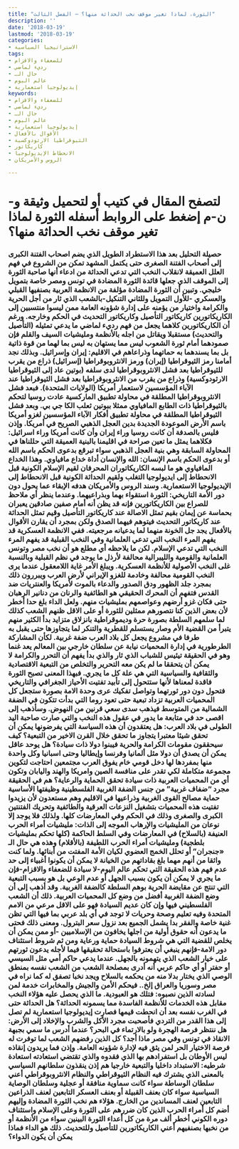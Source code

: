```yaml
---
title: "الثورة، لماذا تغير موقف نخب الحداثة منها؟ – الفصل الثالث"
description: ''
date: '2018-03-19'
lastmod: '2018-03-19'
categories:
- الاستراتيجيا السياسية
tags:
- للضعفاء والاقزام
- رديء لماضي
- حال الـ
- عالم اليوم
- إيديولوجيا استعمارية
keywords:
- للضعفاء والاقزام
- رديء لماضي
- حال الـ
- عالم اليوم
- إيديولوجيا استعمارية
- الأقوال بالأفعال
- الثيوقراطيا الارثودوكسية
- كاريكاتور
- الانحطاط الإيديولوجيا
- الروس والأمريكان

---
```

# **لتصفح المقال في كتيب أو لتحميل وثيقة و-ن-م إضغط على الروابط أسفله** **الثورة لماذا تغير موقف نخب الحداثة منها؟**

### حصيلة التحليل بعد هذا الاستطراد الطويل الذي يضم اصحاب الفتنة الكبرى إلى أصحاب الفتنة الصغرى حتى يكتمل المشهد تمكن من الشروع في فهم العلل العميقة لانقلاب النخب التي تدعي الحداثة من ادعاء أنها صاحبة الثورة إلى الموقف الذي جعلها قائدة الثورة المضادة في تونس ومصر خاصة بتمويل خليجي. وتبين أن الثورة المضادة مؤلفة من الانظمة العربية بصنفيها القبلي والعسكري -للأول التمويل وللثاني التنكيل-بالشعب الذي ثار من أجل الحرية والكرامة واختيار من يؤمنه على إدارة شؤونه العامة ممن ليسوا منتسبين إلى الكاريكاتورين كاريكاتور التأصيل وكاريكاتور التحديث في الحكم وخارجه. ورغم أن الكاريكاتورين كلاهما يجعل من فهم رديء لماضي ما يدعي تمثيله (التأصيل والتحديث) مستقبلا ويقاتل من اجله بالأنظمة ومليشيات السيف والقلم فإن صمودهما أمام ثورة الشعوب ليس مما يستهان به ليس بما لهما من قوة ذاتية بل بما يسندهما به حماتهما وذراعاهم في الاقليم: إيران وإسرائيل. وبذلك نجد أمامنا رمز الثيوقراطيا (إيران) ورمز الانثروبوقراطيا (إسرائيل) ذراع من يقرب للثيوقراطيا بعد فشل الانثروبوقراطيا لدى سلفه (بوتين عاد إلى الثيوقراطيا الارثودوكسية) وذراع من يقرب من الانثروبوقراطيا بعد فشل الثيوقراطيا عند الآباء المؤسسين لاستعمار أمريكا (الولايات المتحدة). فبعد فشل الانثروبوقراطيا المطلقة في محاولة تطبيق الماركسية عادت روسيا لتحكم بالثيوقراطيا ذات الطابع المافياوي ممثلا ببوتين ثعلب الكا جي بي. وبعد فشل الثيوقراطيا المطلقة في محاولة تطبيق أفكار الآباء المؤسسين لغزو أمريكا باسم الأرض الموعودة الجديدة بدين العجل الذهبي الصريح في أمريكا. وإذن فليس بالصدفة أن كانت روسيا وراء إيران وأن كانت أمريكا وراء اسرائيل: فكلاهما يمثل ما تعين صراحة في اقليمنا بالبنية العميقة التي حللناها في المحاولة السابقة وهي بنية العجل الذهبي سواء تبرقع بدعوى الحكم باسم الله أو بدعوى الحكم باسم الإنسان: الله والإنسان أداة خداع مافياوي. وهذا الخداع المافياوي هو ما لبسه الكاريكاتوران المحرفان لقيم الإسلام الكونية قبل الانحطاط إلى ايديولوجيا التغلب ولقيم الحداثة الكونية قبل الانحطاط إلى الإيديولوجيا الاستعمارية. وسند الروس والأمريكان هدفه الإبقاء عما يحول دون دور الأمة التاريخي: الثورة استقواء بهما وبذراعيهما. وعندما ينظر أي ملاحظ للصراع بين الكاريكاتورين فإنه قد يظن أنه أمام صفين صادقين يعبران بحماسة عن إيمان بقيم تمثل الاصالة عند كاريكاتور التأصيل وقيم تمثل الحداثة عند كاريكاتور التحديث فيتوهم فيهما الصدق ولكن بمجرد أن يقارن الأقوال بالأفعال يجد جل الخونة منهما لما يدعيانه مرجعيته. ففي الانظمة العسكرية قد يفهم المرء النخب التي تدعي العلمانية وفي النخب القبلية قد يفهم المرء النخب التي تدعي الإسلام. لكن ما يلاحظه أي مطلع هو أن نخب مصر وتونس العلمانية والقومية والليبرالية محالفة لأرذل ما يوجد في نظم القبلية وبالنسبة غلى النخب الأصولية للأنظمة العسكرية. ويبلغ الأمر غاية اللامعقول عندما يرى النخب القومية محالفة وخادمة للغزو الإيراني لأرض العرب ويبررون ذلك بمجرد جلد الظهور ودق الصدور والدعاء بالموت لأمريكا والعنتريات ضد القدس فتفهم أن المحرك الحقيقي هو الطائفية والرنان من دنانير الرهبان حتى فكان غزو أرضهم وعواصمهم بمليشيات منهم. ولعل الداء بلغ حدا أخطر لأن بعض الذين كنا نتصورهم ممثلين للثورة أو على الاقل ظنهم الشعب كذلك لما سلمهم السلطة بصورة حرة وديموقراطية بانزلاق متزايد بدأ الكثير منهم يتبرأ من القضية الأم وصار يستسلم للقطرية والتنكر لما يتجاوزها حتى يقبل به طرفا في مشروع يجعل كل بلاد العرب ضفة غربية. لكأن المشاركة الطرطورية في إدارة المحميات نيابة عن سلطان خارجي بين المعالم يعد غنما وهو في الحقيقة تيئيس للشباب الذي ثار والذي بدأ يفهم أن التحرر والكرامة لا يمكن أن يتحققا ما لم يكن معه التحرير والتخلص من التبعية الاقتصادية والثقافية والسياسية التي هي علة كل ما يجري. فبهذا المعنى تصبح الثورة فاقدة لمعناها لأنها ستتحول إلى تأبيد تفتيت الأحياز الجغرافي والتاريخي فتحول دون دور ثورتهما وتواصل تفكيك عرى وحدة الامة بصورة ستجعل كل المحميات العربية تزداد تبعية حتى تعود روما التي بدأت تتكون في الضفة الشمالية من المتوسط فيذهب سدى سعي قرنين من النهوض. وسأذهب إلى اقصى حد في متابعة ما يدور في عقول هذه النخب والتي صارت صاحبة اليد الطولى في بلاد العرب: هل يعتقدون أن هذه السياسة التي يفرضونها يمكن أن تحقق شيئا معتبرا يتجاوز ما تحقق خلال القرن الاخير من التبعية؟ كيف سيحققون مقومات الكرامة والحرية فيبنوا دولا ذات سيادة؟ هل يوحد عاقل يمكن أن يصدق أن دولا مثل ألمانيا وفرنسا وإيطاليا وحتى اسبانيا وكل واحدة منها بمفردها لها دخل قومي خام يفوق العرب مجتمعين احتاجت لتكوين مجموعة متكاملة لكي تقدر على منافسة الصين وامريكا والهند واليابان وتكون أي من المحميات العربية ذات سيادة تحقق الحماية والرعاية؟ هم في الحقيقة مجرد “ضفاف غربية” من جنس الضفة الغربية الفلسطينية وظيفتها الأساسية حماية مصالح القوى الغربية وذراعيها في الاقليم وهم مستعدون لأن يزيدوا تفتيت هذه المحميات بتشغيل النزعات العرقية والطائفية وتحريك الفتنتين الكبرى والصغرى وذلك في الحكم وفي المعارضات كلها. ولذلك فلا يوجد إلا نوعان من المليشيات والإرهاب الموجه إلى الذات: مليشيات أمراء الحرب العنيفة (بالسلاح) في المعارضات وفي السلط الحاكمة (كلها تحكم بمليشيات بلطجية) ومليشيات أمراء الحرب اللطيفة (بالأقلام) وهذه هي حال الـ «جنجران” أو تحلل الخمج العضوي لكيان الأمة المفتت من أبنائها. ولما كنت واثقا من أنهم مهما بلغ بقاداتهم من الخيانة لا يمكن أن يكونوا أغبياء إلى حد عدم فهم هذه الحقيقة التي تحكم عالم اليوم-لا سيادة للضعفاء والاقزام-فإن ما يجري لا يمكن أن يكون بسبب الجهل أو عدم الوعي بل هو بسبب التبعية التي تنتج عن مقايضة الحرية بوهم السلطة كالضفة الغربية. وقد أذهب إلى أن وضع الضفة الغربية أفضل من وضع كل المحميات العربية. ذلك أن الشعب الفلسطيني فيها وإن كان عديم السيادة فهو على الاقل مرعي من الامم المتحدة وفيه تعليم وصحة وحريات لا توجد في أي بلد عربي بما فيها التي تظن غنية خاصة والفقر بدا يشمل الجميع بعد نزول سعر البترول. ومعنى ذلك فحتى ما يدعون أنه حقوق أولية من اجلها يخافون من الإسلاميين -أو ممن يمكن أن يخلص للقضية التي هي شروط السيادة حماية ورعاية ومن ثم شروط استئناف دور الامة-فإنهم ينبغي أن يعترفوا باستحالة تحقيقها فيما لأجله يدعون ثورتهم على خيار الشعب الذي يتهمونه بالجهل. عندما يدعي حاكم أمي مثل السيسي أو حفتر أو أي حاكم عربي أنه أدرى بمصلحة الشعب من الشعب نفسه بمنطق الوصي الذي يختار بدلا منه من يحكمه بالسلاح ويجد نخبا تصفق له كما نراه في مصر وسوريا والعراق إلخ.. فيحكم الأمن والجيش والمخابرات خدمة لمن لسادته الذين نصبوه: فتلك هو العبودية. ما الذي يحصل عليه هؤلاء النخب مقابل هذه الخدمات للأنظمة الفاسدة مما يسمونه الحداثة؟ هل الحداثة حتى في الغرب نفسه بعد أن انحطت قيمها فصارت إيديولوجيا استعمارية لم تصل إلى هذا القدر من التردي فأصحبت مجرد الأكل والشرب والإخلاد إلى الأرض: هل ننتظر فرصة الهجرة ولو بالارتماء في البحر؟ عندما أدرس ما سمي بجبهة الانقاذ في تونس وفي مصر ماذا أجد؟ كل الذين رفضهم الشعب لما توفرت له فرصة الاختيار الحر لمن يثق فيه لإدارة شؤونه العامة. وإذن فما يريدون إنقاذه ليس الأوطان بل استفرادهم بها الذي فقدوه والذي تقتضي استعادته استعادة شرطيه: الاستبداد داخليا والتبعية خارجيا هم إذن ينقذون سلطانهم السياسي بالمعنى الذي يشترك فيه النظام الثيوقراطي والنظام الانثروبوقراطي أعني سلطان الوساطة سواء كانت سماوية منافقة أو عجلية وسلطان الوصاية السياسية سواء كان بعنف القبيلة أو بعنف العسكر التابعين لعنف الذراعين التابعين لعنف المساندين من الخارج. هؤلاء هم نخب الثورة المضادة وإليهم أضم كل أمراء الحرب الذين كان ضررهم على الثورة وعلى الإسلام واستئناف دوره الكوني أخطر ألف مرة من كل أعداء الثورة البينين سواء من الأنظمة أو من نخبها بصنفيهم أعني الكاريكاتورين للتأصيل وللتحديث. ذلك هو الداء فماذا يمكن أن يكون الدواء؟

###
